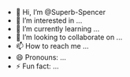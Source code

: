- 👋 Hi, I’m @Superb-Spencer
- 👀 I’m interested in ...
- 🌱 I’m currently learning ...
- 💞️ I’m looking to collaborate on ...
- 📫 How to reach me ...
- 😄 Pronouns: ...
- ⚡ Fun fact: ...

<!---
Superb-Spencer/Superb-Spencer is a ✨ special ✨ repository because its `README.md` (this file) appears on your GitHub profile.
You can click the Preview link to take a look at your changes.
--->
